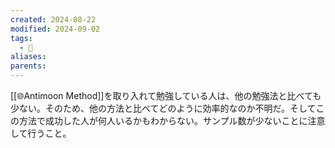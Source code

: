 ```yaml
---
created: 2024-08-22
modified: 2024-09-02
tags:
  - 💭
aliases: 
parents: 
---
```

[[🌐Antimoon Method]]を取り入れて勉強している人は、他の勉強法と比べても少ない。そのため、他の方法と比べてどのように効率的なのか不明だ。そしてこの方法で成功した人が何人いるかもわからない。サンプル数が少ないことに注意して行うこと。